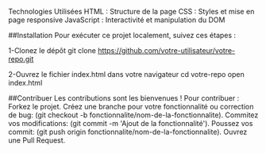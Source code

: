 Technologies Utilisées
HTML : Structure de la page
CSS : Styles et mise en page responsive
JavaScript : Interactivité et manipulation du DOM

##Installation
Pour exécuter ce projet localement, suivez ces étapes :

1-Clonez le dépôt 
git clone https://github.com/votre-utilisateur/votre-repo.git

2-Ouvrez le fichier index.html dans votre navigateur 
cd votre-repo
open index.html

##Contribuer
Les contributions sont les bienvenues ! Pour contribuer :
Forkez le projet.
Créez une branche pour votre fonctionnalité ou correction de bug:
(git checkout -b fonctionnalite/nom-de-la-fonctionnalite).
Commitez vos modifications:
(git commit -m 'Ajout de la fonctionnalité').
Poussez vos commit:
(git push origin fonctionnalite/nom-de-la-fonctionnalite).
Ouvrez une Pull Request.
